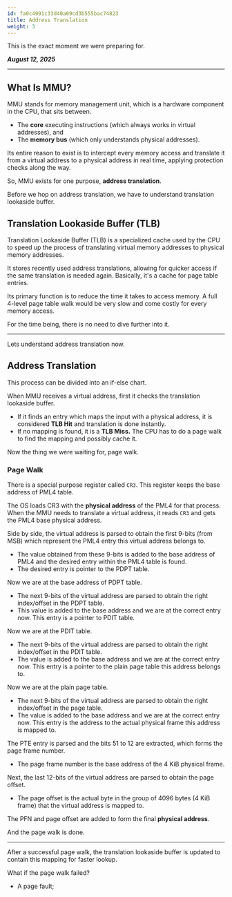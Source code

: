 ```yaml
---
id: fa0c4991c33d40a09cd3b555bac74823
title: Address Translation
weight: 3
---
```


This is the exact moment we were preparing for.

_**August 12, 2025**_

***

## What Is MMU?

MMU stands for memory management unit, which is a hardware component in the CPU, that sits between.

* The **core** executing instructions (which always works in virtual addresses), and
* The **memory bus** (which only understands physical addresses).

Its entire reason to exist is to intercept every memory access and translate it from a virtual address to a physical address in real time, applying protection checks along the way.

So, MMU exists for one purpose, **address translation**.

Before we hop on address translation, we have to understand translation lookaside buffer.

## Translation Lookaside Buffer (TLB)

Translation Lookaside Buffer (TLB) is a specialized cache used by the CPU to speed up the process of translating virtual memory addresses to physical memory addresses.

It stores recently used address translations, allowing for quicker access if the same translation is needed again. Basically, it's a cache for page table entries.

Its primary function is to reduce the time it takes to access memory. A full 4-level page table walk would be very slow and come costly for every memory access.

For the time being, there is no need to dive further into it.

***

Lets understand address translation now.

## Address Translation

This process can be divided into an if-else chart.

When MMU receives a virtual address, first it checks the translation lookaside buffer.

* If it finds an entry which maps the input with a physical address, it is considered **TLB Hit** and translation is done instantly.
* If no mapping is found, it is a **TLB Miss.** The CPU has to do a page walk to find the mapping and possibly cache it.

Now the thing we were waiting for, page walk.

### Page Walk

There is a special purpose register called `CR3`. This register keeps the base address of PML4 table.

The OS loads CR3 with the **physical address** of the PML4 for that process. When the MMU needs to translate a virtual address, it reads `CR3` and gets the PML4 base physical address.

Side by side, the virtual address is parsed to obtain the first 9-bits (from MSB) which represent the PML4 entry this virtual address belongs to.

* The value obtained from these 9-bits is added to the base address of PML4 and the desired entry within the PML4 table is found.
* The desired entry is pointer to the PDPT table.&#x20;

Now we are at the base address of PDPT table.

* The next 9-bits of the virtual address are parsed to obtain the right index/offset in the PDPT table.
* This value is added to the base address and we are at the correct entry now. This entry is a pointer to PDIT table.

Now we are at the PDIT table.

* The next 9-bits of the virtual address are parsed to obtain the right index/offset in the PDIT table.
* The value is added to the base address and we are at the correct entry now. This entry is a pointer to the plain page table this address belongs to.

Now we are at the plain page table.

* The next 9-bits of the virtual address are parsed to obtain the right index/offset in the page table.
* The value is added to the base address and we are at the correct entry now. This entry is the address to the actual physical frame this address is mapped to.

The PTE entry is parsed and the bits 51 to 12 are extracted, which forms the page frame number.

* The page frame number is the base address of the 4 KiB physical frame.

Next, the last 12-bits of the virtual address are parsed to obtain the page offset.

* The page offset is the actual byte in the group of 4096 bytes (4 KiB frame) that the virtual address is mapped to.

The PFN and page offset are added to form the final **physical address**.

And the page walk is done.

***

After a successful page walk, the translation lookaside buffer is updated to contain this mapping for faster lookup.

What if the page walk failed?

* A page fault;